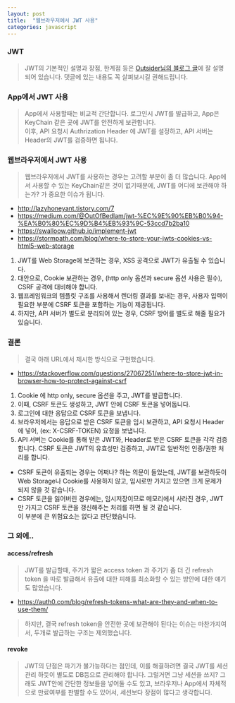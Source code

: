 ```yaml
---
layout: post
title:  "웹브라우저에서 JWT 사용"
categories: javascript
---
```


### JWT

> JWT의 기본적인 설명과 장점, 한계점 등은 [Outsider님의 블로그 글](https://blog.outsider.ne.kr/1160)에 잘 설명되어 있습니다. 댓글에 있는 내용도 꼭 살펴보시길 권해드립니다.

### App에서 JWT 사용

> App에서 사용할때는 비교적 간단합니다. 로그인시 JWT를 발급하고, App은 KeyChain 같은 곳에 JWT를 안전하게 보관합니다.  
이후, API 요청시 Authrization Header 에 JWT를 설정하고, API 서버는 Header의 JWT를 검증하면 됩니다.

### 웹브라우저에서 JWT 사용

> 웹브라우저에서 JWT를 사용하는 경우는 고려할 부분이 좀 더 많습니다. App에서 사용할 수 있는 KeyChain같은 것이 없기때문에, JWT를 어디에 보관해야 하는가? 가 중요한 이슈가 됩니다.  

* http://lazyhoneyant.tistory.com/7
* https://medium.com/@OutOfBedlam/jwt-%EC%9E%90%EB%B0%94-%EA%B0%80%EC%9D%B4%EB%93%9C-53ccd7b2ba10
* https://swalloow.github.io/implement-jwt
* https://stormpath.com/blog/where-to-store-your-jwts-cookies-vs-html5-web-storage

1. JWT를 Web Storage에 보관하는 경우, XSS 공격으로 JWT가 유출될 수 있습니다.
1. 대안으로, Cookie 보관하는 경우, (http only 옵션과 secure 옵션 사용은 필수), CSRF 공격에 대비해야 합니다.
1. 웹프레임워크의 템플릿 구조를 사용해서 렌더링 결과를 보내는 경우, 사용자 입력이 필요한 부분에 CSRF 토큰을 포함하는 기능이 제공됩니다.
1. 하지만, API 서버가 별도로 분리되어 있는 경우, CSRF 방어를 별도로 해줄 필요가 있습니다.

### 결론

> 결국 아래 URL에서 제시한 방식으로 구현했습니다.

* https://stackoverflow.com/questions/27067251/where-to-store-jwt-in-browser-how-to-protect-against-csrf

1. Cookie 에 http only, secure 옵션을 주고, JWT를 발급합니다.
1. 이때, CSRF 토큰도 생성하고, JWT 안에 CSRF 토큰을 넣어둡니다.
1. 로그인에 대한 응답으로 CSRF 토큰을 보냅니다.
1. 브라우저에서는 응답으로 받은 CSRF 토큰을 임시 보관하고, API 요청시 Header 에 넣어, (ex: X-CSRF-TOKEN) 요청을 보냅니다.
1. API 서버는 Cookie를 통해 받은 JWT와, Header로 받은 CSRF 토큰을 각각 검증합니다. CSRF 토큰은 JWT의 유효성만 검증하고, JWT로 일반적인 인증/권한 처리를 합니다.

* CSRF 토큰이 유출되는 경우는 어쩌나? 하는 의문이 들었는데, JWT를 보관하듯이 Web Storage나 Cookie를 사용하지 않고, 임시로만 가지고 있으면 크게 문제가 되지 않을 것 같습니다.  
* CSRF 토큰을 잃어버린 경우에는, 임시저장이므로 메모리에서 사라진 경우, JWT만 가지고 CSRF 토큰을 갱신해주는 처리를 하면 될 것 같습니다.  
이 부분에 큰 위험요소는 없다고 판단했습니다.

### 그 외에..

#### access/refresh

> JWT를 발급할때, 주기가 짧은 access token 과 주기가 좀 더 긴 refresh token 을 따로 발급해서 유출에 대한 피해를 최소화할 수 있는 방안에 대한 얘기도 많았습니다.

* https://auth0.com/blog/refresh-tokens-what-are-they-and-when-to-use-them/

> 하지만, 결국 refresh token을 안전한 곳에 보관해야 된다는 이슈는 마찬가지여서, 두개로 발급하는 구조는 제외했습니다.

#### revoke

> JWT의 단점은 파기가 불가능하다는 점인데, 이를 해결하려면 결국 JWT를 세션관리 하듯이 별도로 DB등으로 관리해야 합니다. 그럴거면 그냥 세션을 쓰지? 그래도 JWT안에 간단한 정보들을 넣어둘 수도 있고, 브라우저나 App에서 자체적으로 만료여부를 판별할 수도 있어서, 세션보다 장점이 많다고 생각합니다.